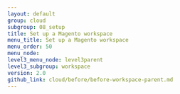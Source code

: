 ```yaml
---
layout: default
group: cloud
subgroup: 08_setup
title: Set up a Magento workspace
menu_title: Set up a Magento workspace
menu_order: 50
menu_node: 
level3_menu_node: level3parent
level3_subgroup: workspace
version: 2.0
github_link: cloud/before/before-workspace-parent.md
---
```


